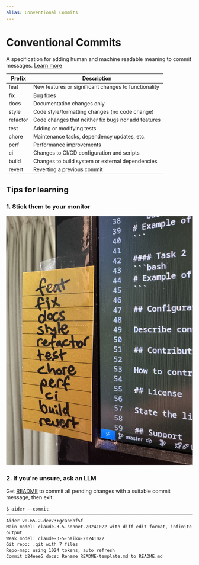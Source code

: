 ```yaml
---
alias: Conventional Commits
---
```

# Conventional Commits

A specification for adding human and machine readable meaning to commit messages. [Learn more](https://www.conventionalcommits.org/)

| Prefix   | Description                                          |
| -------- | ---------------------------------------------------- |
| feat     | New features or significant changes to functionality |
| fix      | Bug fixes                                            |
| docs     | Documentation changes only                           |
| style    | Code style/formatting changes (no code change)       |
| refactor | Code changes that neither fix bugs nor add features  |
| test     | Adding or modifying tests                            |
| chore    | Maintenance tasks, dependency updates, etc.          |
| perf     | Performance improvements                             |
| ci       | Changes to CI/CD configuration and scripts           |
| build    | Changes to build system or external dependencies     |
| revert   | Reverting a previous commit                          |
## Tips for learning

### 1. Stick them to your monitor


![](assets/IMG_0893.jpeg)

### 2. If you're unsure, ask an LLM

Get [README](../software/cli/aider/README.md) to commit all pending changes with a suitable commit message, then exit.

```
$ aider --commit
───────────────────────────────────────────────────────────────────────────────────────
Aider v0.65.2.dev73+gcab8bf5f
Main model: claude-3-5-sonnet-20241022 with diff edit format, infinite output
Weak model: claude-3-5-haiku-20241022
Git repo: .git with 7 files
Repo-map: using 1024 tokens, auto refresh
Commit b24eee5 docs: Rename README-template.md to README.md
```